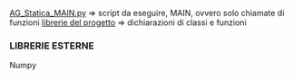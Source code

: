 [AG_Statica_MAIN.py](../src/AG_Statica_MAIN.py) =>  script da eseguire, MAIN, ovvero solo chiamate di funzioni
[librerie del progetto](../src/lib/)  => dichiarazioni di classi e funzioni 


### LIBRERIE ESTERNE

Numpy